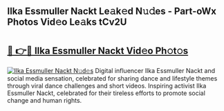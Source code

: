 ## Ilka Essmuller Nackt Le𝚊k𝚎d N𝚞𝚍es - Part-oWx Photos Vid𝚎o Le𝚊ks tCv2U

# <h2><a href="http://fb3my3u.evod.top/?m=Ilka+Essmuller+Nackt">🔗 👉🔴 Ilka Essmuller Nackt Vid𝚎o Ph𝚘t𝚘s</a></h2>

[![Ilka Essmuller Nackt N𝚞d𝚎s](https://i.imgur.com/8V9OHl7.gif)](http://fb3my3u.evod.top/?m=Ilka+Essmuller+Nackt)
Digital influencer Ilka Essmuller Nackt and social media sensation, celebrated for sharing dance and lifestyle themes through viral dance challenges and short videos. Inspiring activist Ilka Essmuller Nackt, celebrated for their tireless efforts to promote social change and human rights. 
